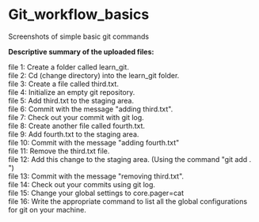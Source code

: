# Git_workflow_basics
Screenshots of simple basic git commands

<b>Descriptive summary of the uploaded files:</b>

file 1: Create a folder called learn_git.<br>
file 2: Cd (change directory) into the learn_git folder.<br>
file 3: Create a file called third.txt.<br>
file 4: Initialize an empty git repository.<br>
file 5: Add third.txt to the staging area.<br>
file 6: Commit with the message "adding third.txt".<br>
file 7: Check out your commit with git log.<br>
file 8: Create another file called fourth.txt.<br>
file 9: Add fourth.txt to the staging area.<br>
file 10: Commit with the message "adding fourth.txt"<br>
file 11: Remove the third.txt file.<br>
file 12: Add this change to the staging area. (Using the command "git add . ")<br>
file 13: Commit with the message "removing third.txt".<br>
file 14: Check out your commits using git log.<br>
file 15: Change your global settings to core.pager=cat <br>
file 16: Write the appropriate command to list all the global configurations for git on your machine.
